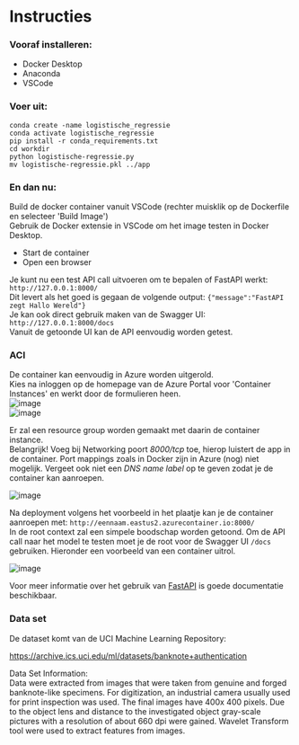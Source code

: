 # Instructies
### Vooraf installeren:
- Docker Desktop
- Anaconda
- VSCode

### Voer uit:
```
conda create -name logistische_regressie
conda activate logistische_regressie
pip install -r conda_requirements.txt
cd workdir
python logistische-regressie.py
mv logistische-regressie.pkl ../app
```

### En dan nu:
Build de docker container vanuit VSCode (rechter muisklik op de Dockerfile en selecteer 'Build Image')<br>
Gebruik de Docker extensie in VSCode om het image testen in Docker Desktop.
- Start de container
- Open een browser

Je kunt nu een test API call uitvoeren om te bepalen of FastAPI werkt: `http://127.0.0.1:8000/`<br>
Dit levert als het goed is gegaan de volgende output: ```{"message":"FastAPI zegt Hallo Wereld"}```<br>
Je kan ook direct gebruik maken van de Swagger UI: `http://127.0.0.1:8000/docs`<br>
Vanuit de getoonde UI kan de API eenvoudig worden getest.

### ACI
De container kan eenvoudig in Azure worden uitgerold.<br>
Kies na inloggen op de homepage van de Azure Portal voor 'Container Instances' en werkt door de formulieren heen.<br>
![image](https://user-images.githubusercontent.com/57792298/178724259-95822596-65dd-4107-9498-d07c2c46da26.png)<br>
![image](https://user-images.githubusercontent.com/57792298/178724437-893c810b-0a1c-4d15-8508-8b815f6681f6.png)<br>





Er zal een resource group worden gemaakt met daarin de container instance.<br>
Belangrijk! Voeg bij Networking poort *8000/tcp* toe, hierop luistert de app in de container. Port mappings zoals in Docker zijn in Azure (nog) niet mogelijk. Vergeet ook niet een *DNS name label* op te geven zodat je de container kan aanroepen.

![image](https://user-images.githubusercontent.com/57792298/178720962-3a598ee0-1fec-4fc0-b09d-ef245b7b1c41.png)

Na deployment volgens het voorbeeld in het plaatje kan je de container aanroepen met: `http://eennaam.eastus2.azurecontainer.io:8000/`<br>
In de root context zal een simpele boodschap worden getoond. Om de API call naar het model te testen moet je de root voor de Swagger UI ```/docs``` gebruiken. Hieronder een voorbeeld van een container uitrol.

![image](https://user-images.githubusercontent.com/57792298/178722957-3232853e-1889-4d1a-8180-adfa48c324be.png)

Voor meer informatie over het gebruik van [FastAPI](https://fastapi.tiangolo.com/ "FastAPI documentatie") is goede documentatie beschikbaar.


### Data set
De dataset komt van de UCI Machine Learning Repository:

https://archive.ics.uci.edu/ml/datasets/banknote+authentication

Data Set Information:<br>
Data were extracted from images that were taken from genuine and forged banknote-like specimens. For digitization, an industrial camera usually used for print inspection was used. The final images have 400x 400 pixels. Due to the object lens and distance to the investigated object gray-scale pictures with a resolution of about 660 dpi were gained. Wavelet Transform tool were used to extract features from images.
